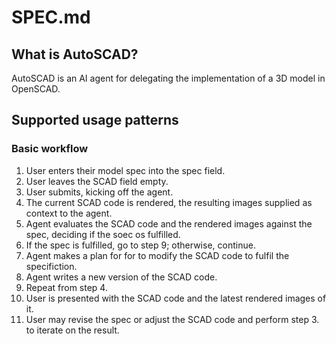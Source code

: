 # SPEC.md

## What is AutoSCAD?
AutoSCAD is an AI agent for delegating the implementation of a 3D model in OpenSCAD.

## Supported usage patterns

### Basic workflow
1. User enters their model spec into the spec field.
2. User leaves the SCAD field empty.
3. User submits, kicking off the agent.
4. The current SCAD code is rendered, the resulting images supplied as context to the agent.
5. Agent evaluates the SCAD code and the rendered images against the spec, deciding if the soec os fulfilled.
6. If the spec is fulfilled, go to step 9; otherwise, continue.
7. Agent makes a plan for for to modify the SCAD code to fulfil the specifiction.
8. Agent writes a new version of the SCAD code.
9. Repeat from step 4.
10. User is presented with the SCAD code and the latest rendered images of it.
11. User may revise the spec or adjust the SCAD code and perform step 3. to iterate on the result.
